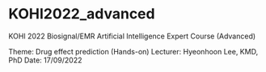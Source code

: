 # KOHI2022_advanced



KOHI 2022 Biosignal/EMR Artificial Intelligence Expert Course (Advanced)

Theme: Drug effect prediction (Hands-on)
Lecturer: Hyeonhoon Lee, KMD, PhD
Date: 17/09/2022

